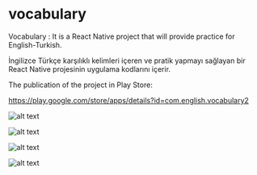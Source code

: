 # vocabulary
Vocabulary : It is a React Native project that will provide practice for English-Turkish.

İngilizce Türkçe karşılıklı kelimleri içeren ve pratik yapmayı sağlayan bir React Native projesinin uygulama kodlarını içerir.

The publication of the project in Play Store:

https://play.google.com/store/apps/details?id=com.english.vocabulary2


![alt text](https://github.com/spalanci/vocabulary/Dictionay/1.english.png)

![alt text](https://github.com/spalanci/vocabulary/Dictionay/2.english.png)

![alt text](https://github.com/spalanci/vocabulary/Dictionay/3.english.png)

![alt text](https://github.com/spalanci/vocabulary/Dictionay/4.english.png)
